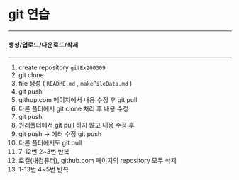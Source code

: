 # git 연습
---

#### 생성/업로드/다운로드/삭제 
---

1. create repository `gitEx200309`
2. git clone
3. file 생성 ( `README.md` ,  `makeFileData.md` )
4. git push
5. githup.com 페이지에서 내용 수정 후 git pull
7. 다른 폴더에서 git clone 처리 후 내용 수정
8. git push
9. 원래폴더에서 git pull 하지 않고 내용 수정 후
10. git push -> 에러 수정 git push
11. 다른 폴더에서도 git pull
12. 7-12번 2~3번 반복
13. 로컬(내컴퓨터), github.com 페이지의 repository 모두 삭제
14. 1-13번 4~5번 반복
